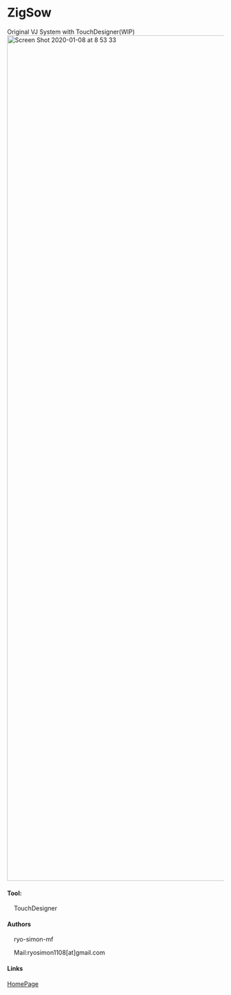 # ZigSow
Original VJ System with TouchDesigner(WIP)
<img width="1966" alt="Screen Shot 2020-01-08 at 8 53 33" src="https://user-images.githubusercontent.com/46313038/71939187-3d18b780-31f5-11ea-946a-c0ad9788786d.png">

#### Tool:
&nbsp;&nbsp;&nbsp;&nbsp;TouchDesigner


#### Authors
&nbsp;&nbsp;&nbsp;&nbsp;ryo-simon-mf

&nbsp;&nbsp;&nbsp;&nbsp;Mail:ryosimon1108[at]gmail.com


#### Links
<a href="https://ryo-simon-mf.github.io/works/ZigSow.html">HomePage</a>
